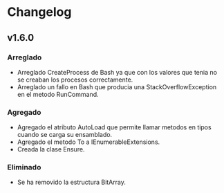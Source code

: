 ﻿# Changelog

## v1.6.0

### Arreglado
- Arreglado CreateProcess de Bash ya que con los valores que tenia no se creaban los procesos correctamente.
- Arreglado un fallo en Bash que producia una StackOverflowException en el metodo RunCommand.

### Agregado
- Agregado el atributo AutoLoad  que permite llamar metodos en tipos cuando se carga su ensamblado.
- Agregado el metodo To<T> a IEnumerableExtensions.
- Creada la clase Ensure.

### Eliminado
- Se ha removido la estructura BitArray.